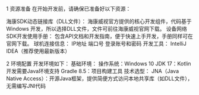 1 资源准备
在开始开发前，请确保已准备好以下资源：

海康SDK动态链接库（DLL文件）： 海康威视官方提供的核心开发组件，代码基于 Windows 开发，所以选择DLL文件，文件可前往海康威视官网下载。
设备网络SDK开发使用手册： 包含API文档和开发指南，便于快速上手开发，手册同样可在官网下载。
球机连接信息：
IP地址
端口号
登录账号和密码
开发工具：
IntelliJ IDEA（推荐使用最新版本）

2 环境配置
开发环境如下：
基础环境：
操作系统：Windows 10
JDK 17：Kotlin开发需要Java环境支持
Gradle 8.5：项目构建工具
技术选型：
JNA（Java Native Access）：开源Java框架，提供简便方式访问本地共享库（如DLL文件），无需编写JNI代码
